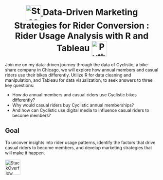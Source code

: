 <h1 align="center">
  <a href="https://stackoverflow.com/" target="_blank">
    <img src="https://github.com/roopadm/AnalyzingDevSurvey-Data-analysis-using-Python/blob/main/Images/stackoverflow_logo.png" alt="StackOverflow" width="50" height="50" style="vertical-align: middle;"/>
  </a>
  <strong>Data-Driven Marketing Strategies for Rider Conversion : Rider Usage Analysis with R and Tableau</strong>
  <a href="https://docs.python.org/3/" target="_blank">
    <img src="https://github.com/roopadm/AnalyzingDevSurvey-Data-analysis-using-Python/blob/main/Images/768px-Python.svg.png" alt="Python" width="50" height="50" style="vertical-align: middle;"/>
  </a>
</h1>

Join me on my data-driven journey through the data of Cyclistic, a bike-share company in Chicago, we will explore how annual members and casual riders use their bikes differently. Utilize R for data cleaning and manipulation, and Tableau for data visualization, to seek answers to three key questions:

- How do annual members and casual riders use Cyclistic bikes differently?
- Why would casual riders buy Cyclistic annual memberships?
- And how can Cyclistic use digital media to influence casual riders to become members?

## Goal

To uncover insights into rider usage patterns, identify the factors that drive casual riders to become members, and develop marketing strategies that will make it happen.

 <a href="https://stackoverflow.com/" target="_blank">
    <img src="https://github.com/roopadm/AnalyzingDevSurvey-Data-analysis-using-Python/blob/main/Images/stackoverflow_logo.png" alt="StackOverflow" width="50" height="50" style="vertical-align: middle;"/>
